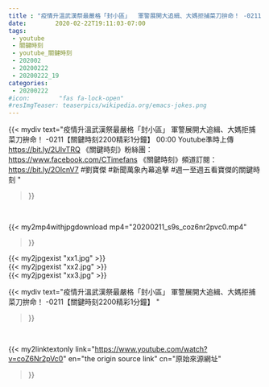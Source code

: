 ```yaml
---
title : "疫情升溫武漢祭最嚴格「封小區」  軍警展開大追緝、大媽拒捕菜刀拚命！ -0211【關鍵時刻2200精彩1分鐘】 "
date:        2020-02-22T19:11:03-07:00
tags:
 - youtube
 - 關鍵時刻
 - youtube_關鍵時刻
 - 202002
 - 20200222
 - 20200222_19
categories:
 - 20200222
#icon:        "fas fa-lock-open"
#resImgTeaser: teaserpics/wikipedia.org/emacs-jokes.png
---
```


{{< mydiv text="疫情升溫武漢祭最嚴格「封小區」 軍警展開大追緝、大媽拒捕菜刀拚命！ -0211【關鍵時刻2200精彩1分鐘】 00:00  Youtube準時上傳 https://bit.ly/2UIvTRQ  《關鍵時刻》粉絲團：https://www.facebook.com/CTimefans 《關鍵時刻》頻道訂閱：https://bit.ly/2OlcnV7  #劉寶傑 #新聞萬象內幕追擊 #週一至週五看寶傑的關鍵時刻 "
>}}
<br>


{{< my2mp4withjpgdownload mp4="20200211_s9s_coz6nr2pvc0.mp4"
>}}

{{< my2jpgexist "xx1.jpg" >}}<br>
{{< my2jpgexist "xx2.jpg" >}}<br>
{{< my2jpgexist "xx3.jpg" >}}<br>



{{< mydiv text="疫情升溫武漢祭最嚴格「封小區」  軍警展開大追緝、大媽拒捕菜刀拚命！ -0211【關鍵時刻2200精彩1分鐘】 "
>}}
<br>

{{< my2linktextonly link="https://www.youtube.com/watch?v=coZ6Nr2pVc0"
en="the origin source link" cn="原始來源網址"
>}}


<br>

